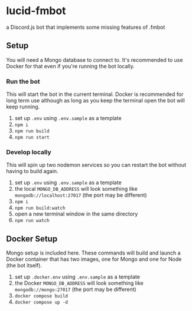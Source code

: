 # lucid-fmbot

a Discord.js bot that implements some missing features of .fmbot

## Setup

You will need a Mongo database to connect to. It's recommended to use Docker for that even if you're running the bot locally.

### Run the bot

This will start the bot in the current terminal. Docker is recommended for long term use although as long as you keep the terminal open the bot will keep running.

1. set up `.env` using `.env.sample` as a template
1. `npm i`
1. `npm run build`
1. `npm run start`

### Develop locally

This will spin up two nodemon services so you can restart the bot without having to build again.

1. set up `.env` using `.env.sample` as a template
  1. the local `MONGO_DB_ADDRESS` will look something like `mongodb://localhost:27017` (the port may be different)
1. `npm i`
1. `npm run build:watch`
1. open a new terminal window in the same directory
1. `npm run watch`

## Docker Setup

Mongo setup is included here. These commands will build and launch a Docker container that has two images, one for Mongo and one for Node (the bot itself).

1. set up `.docker.env` using `.env.sample` as a template
  1. the Docker `MONGO_DB_ADDRESS` will look something like `mongodb://mongo:27017` (the port may be different)
1. `docker compose build`
1. `docker compose up -d`
